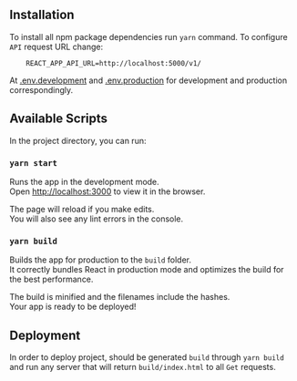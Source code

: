 ## Installation
To install all npm package dependencies run `yarn` command. To configure
`API` request URL change:
```
    REACT_APP_API_URL=http://localhost:5000/v1/
```
At [.env.development](./.env.development) and [.env.production](./.env.production)
for development and production correspondingly.

## Available Scripts

In the project directory, you can run:

### `yarn start`

Runs the app in the development mode.<br />
Open [http://localhost:3000](http://localhost:3000) to view it in the browser.

The page will reload if you make edits.<br />
You will also see any lint errors in the console.

### `yarn build`

Builds the app for production to the `build` folder.<br />
It correctly bundles React in production mode and optimizes the build for the best performance.

The build is minified and the filenames include the hashes.<br />
Your app is ready to be deployed!

## Deployment

In order to deploy project, should be generated `build` through `yarn build` 
and run any server that will return `build/index.html` to all `Get` requests.
